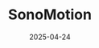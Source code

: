 ---  
layout: startup_page  
title: "SonoMotion"  
id: "sonomotion.com"  
permalink: "/sonomotionsonomotion.com04242025/"  
website: "https://www.sonomotion.com/"  
funding_round: "Grant"  
funding_amount: "$2.2M"  
investors: ""  
about: "SonoMotion is a medical device company developing noninvasive solutions for kidney stones. Their Break Wave system uses low-pressure ultrasound waves to fragment kidney stones in awake patients without anesthesia. This offers a faster, less invasive alternative to traditional treatments."  
markets: "Medical Device, Healthtech"  
hq: "San Mateo, California, United States"  
founded_year: "2014"  
linkedin: "https://www.linkedin.com/company/sonomotion-inc-"  
twitter: "https://twitter.com/sonomotion1"  
instagram: ""  
facebook: ""  
crunchbase: "https://www.crunchbase.com/organization/sonomotion?utm_source=linkedin&utm_medium=referral&utm_campaign=linkedin_companies&utm_content=profile_cta_anon&trk=funding_crunchbase"  
pitchbook: "https://pitchbook.com/profiles/company/162957-79"  

date_display: "24-Apr-2025"  
date: "2025-04-24"

# SEO Optimization  
meta_title: "SonoMotion - Grant Funding ($2.2M)"  
meta_description: "SonoMotion, SonoMotion is a medical device company developing noninvasive solutions for kidney stones. Their Break Wave system uses low-pressure ultrasound waves ..."  
meta_keywords: "SonoMotion, Medical Device, Healthtech, Grant funding"  
canonical_url: "https://startup.projectstartups.com/sonomotionsonomotion.com04242025/"  
---